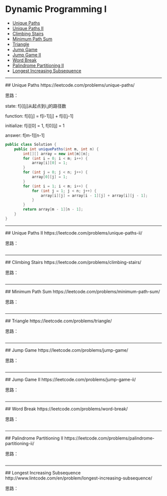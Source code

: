 # Dynamic Programming I

- [Unique Paths](#unique-paths)
- [Unique Paths II](#unique-paths-ii)
- [Climbing Stairs](#climbing-stairs)
- [Minimum Path Sum](#minimum-path-sum)
- [Triangle](#triangle)
- [Jump Game](#jump-game)
- [Jump Game II](#jump-game-ii)
- [Word Break](#word-break)
- [Palindrome Partitioning II](#palindrome-partitioning-ii)
- [Longest Increasing Subsequence](#longest-increasing-subsequence)

<hr />
## Unique Paths
https://leetcode.com/problems/unique-paths/

思路：

state: f[i][j]从起点到i,j的路径数

function: f[i][j] = f[i-1][j] + f[i][j-1]

initialize: f[i][0] = 1, f[0][j] = 1

answer: f[m-1][n-1]

``` java
public class Solution {
    public int uniquePaths(int m, int n) {
        int[][] array = new int[m][n];
        for (int i = 0; i < m; i++) {
            array[i][0] = 1;
        }
        for (int j = 0; j < n; j++) {
            array[0][j] = 1;
        }
        for (int i = 1; i < m; i++) {
            for (int j = 1; j < n; j++) {
                array[i][j] = array[i - 1][j] + array[i][j - 1];
            }
        }
        return array[m - 1][n - 1];
    }
}
```

<hr />
## Unique Paths II
https://leetcode.com/problems/unique-paths-ii/

思路：

``` java

```

<hr />
## Climbing Stairs
https://leetcode.com/problems/climbing-stairs/

思路：

``` java

```

<hr />
## Minimum Path Sum
https://leetcode.com/problems/minimum-path-sum/

思路：

``` java

```

<hr />
## Triangle
https://leetcode.com/problems/triangle/

思路：

``` java

```

<hr />
## Jump Game
https://leetcode.com/problems/jump-game/

思路：

``` java

```

<hr />
## Jump Game II
https://leetcode.com/problems/jump-game-ii/

思路：

``` java

```

<hr />
## Word Break
https://leetcode.com/problems/word-break/

思路：

``` java

```

<hr />
## Palindrome Partitioning II
https://leetcode.com/problems/palindrome-partitioning-ii/

思路：

``` java

```

<hr />
## Longest Increasing Subsequence
http://www.lintcode.com/en/problem/longest-increasing-subsequence/

思路：

``` java

```
